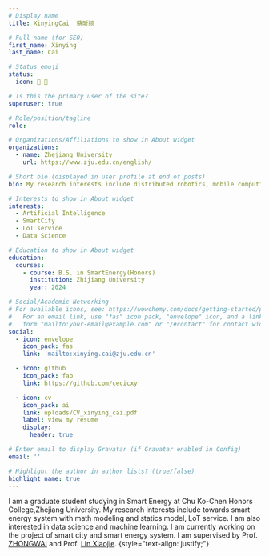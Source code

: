 ```yaml
---
# Display name
title: XinyingCai  蔡昕颖

# Full name (for SEO)
first_name: Xinying
last_name: Cai

# Status emoji
status:
  icon: 🍵 🧘

# Is this the primary user of the site?
superuser: true

# Role/position/tagline
role: 

# Organizations/Affiliations to show in About widget
organizations:
  - name: Zhejiang University
    url: https://www.zju.edu.cn/english/

# Short bio (displayed in user profile at end of posts)
bio: My research interests include distributed robotics, mobile computing and programmable matter.

# Interests to show in About widget
interests:
  - Artificial Intelligence
  - SmartCity
  - LoT service
  - Data Science

# Education to show in About widget
education:
  courses:
    - course: B.S. in SmartEnergy(Honors)
      institution: Zhijiang University
      year: 2024

# Social/Academic Networking
# For available icons, see: https://wowchemy.com/docs/getting-started/page-builder/#icons
#   For an email link, use "fas" icon pack, "envelope" icon, and a link in the
#   form "mailto:your-email@example.com" or "/#contact" for contact widget.
social:
  - icon: envelope
    icon_pack: fas
    link: 'mailto:xinying.cai@zju.edu.cn'

  - icon: github
    icon_pack: fab
    link: https://github.com/cecicxy

  - icon: cv
    icon_pack: ai
    link: uploads/CV_xinying_cai.pdf
    label: view my resume
    display:
      header: true

# Enter email to display Gravatar (if Gravatar enabled in Config)
email: ''

# Highlight the author in author lists? (true/false)
highlight_name: true
---
```


I am a graduate student studying in Smart Energy at Chu Ko-Chen Honors College,Zhejiang University. My research interests include towards smart energy system with math modeling and statics model, LoT service. I am also interested in data science and machine learning. I am currently working on the project of smart city and smart energy system. I am supervised by Prof. [ZHONGWAI](https://person.zju.edu.cn/en/zw) and Prof. [Lin Xiaojie](https://person.zju.edu.cn/en/xiaojielin).
{style="text-align: justify;"}
